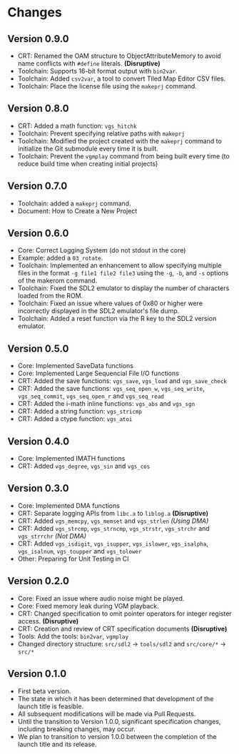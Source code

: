 # Changes

## Version 0.9.0

- CRT: Renamed the OAM structure to ObjectAttributeMemory to avoid name conflicts with `#define` literals. **(Disruptive)**
- Toolchain: Supports 16-bit format output with `bin2var`.
- Toolchain: Added `csv2var`, a tool to convert Tiled Map Editor CSV files.
- Toolchain: Place the license file using the `makeprj` command.

## Version 0.8.0

- CRT: Added a math function: `vgs_hitchk`
- Toolchain: Prevent specifying relative paths with `makeprj`
- Toolchain: Modified the project created with the `makeprj` command to initialize the Git submodule every time it is built.
- Toolchain: Prevent the `vgmplay` command from being built every time (to reduce build time when creating initial projects)

## Version 0.7.0

- Toolchain: added a `makeprj` command.
- Document: How to Create a New Project

## Version 0.6.0

- Core: Correct Logging System (do not stdout in the core)
- Example: added a `03_rotate`.
- Toolchain: Implemented an enhancement to allow specifying multiple files in the format `-g file1 file2 file3` using the `-g`, `-b`, and `-s` options of the makerom command.
- Toolchain: Fixed the SDL2 emulator to display the number of characters loaded from the ROM.
- Toolchain: Fixed an issue where values of 0x80 or higher were incorrectly displayed in the SDL2 emulator's file dump.
- Toolchain: Added a reset function via the R key to the SDL2 version emulator.

## Version 0.5.0

- Core: Implemented SaveData functions
- Core: Implemented Large Sequencial File I/O functions
- CRT: Added the save functions: `vgs_save`, `vgs_load` and `vgs_save_check`
- CRT: Added the save functions: `vgs_seq_open_w`, `vgs_seq_write`, `vgs_seq_commit`, `vgs_seq_open_r` and `vgs_seq_read`
- CRT: Added the i-math inline functions: `vgs_abs` and `vgs_sgn`
- CRT: Added a string function: `vgs_stricmp`
- CRT: Added a ctype function: `vgs_atoi`

## Version 0.4.0

- Core: Implemented IMATH functions
- CRT: Added `vgs_degree`, `vgs_sin` and `vgs_cos`

## Version 0.3.0

- Core: Implemented DMA functions
- CRT: Separate logging APIs from `libc.a` to `liblog.a` **(Disruptive)**
- CRT: Added `vgs_memcpy`, `vgs_memset` and `vgs_strlen` _(Using DMA)_
- CRT: Added `vgs_strcmp`, `vgs_strncmp`, `vgs_strstr`, `vgs_strchr` and `vgs_strrchr` _(Not DMA)_
- CRT: Added `vgs_isdigit`, `vgs_isupper`, `vgs_islower`, `vgs_isalpha`, `vgs_isalnum`, `vgs_toupper` and `vgs_tolower`
- Other: Preparing for Unit Testing in CI

## Version 0.2.0

- Core: Fixed an issue where audio noise might be played.
- Core: Fixed memory leak during VGM playback.
- CRT: Changed specification to omit pointer operators for integer register access. **(Disruptive)**
- CRT: Creation and review of CRT specification documents **(Disruptive)**
- Tools: Add the tools: `bin2var`, `vgmplay`
- Changed directory structure: `src/sdl2` -> `tools/sdl2` and `src/core/*` -> `src/*`

## Version 0.1.0

- First beta version.
- The state in which it has been determined that development of the launch title is feasible.
- All subsequent modifications will be made via Pull Requests.
- Until the transition to Version 1.0.0, significant specification changes, including breaking changes, may occur.
- We plan to transition to version 1.0.0 between the completion of the launch title and its release.
